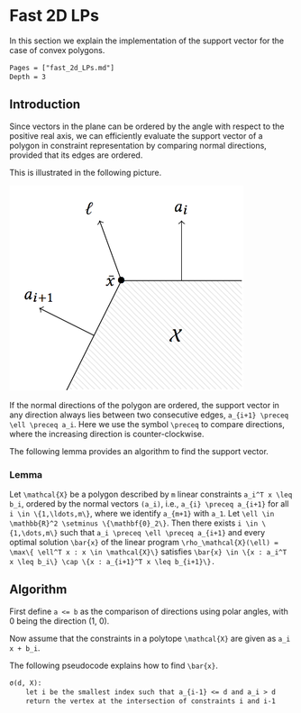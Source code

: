 # Fast 2D LPs

In this section we explain the implementation of the support vector for the case
of convex polygons.

```@contents
Pages = ["fast_2d_LPs.md"]
Depth = 3
```

## Introduction

Since vectors in the plane can be ordered by the angle with respect to the
positive real axis, we can efficiently evaluate the support vector of a polygon
in constraint representation by comparing normal directions, provided that its
edges are ordered.

This is illustrated in the following picture.

![../assets/intuition2dlp.png](../assets/intuition2dlp.png)

If the normal directions of the polygon are ordered, the support vector in any
direction always lies between two consecutive edges,
``a_{i+1} \preceq \ell \preceq a_i``.
Here we use the symbol ``\preceq`` to compare directions, where the increasing
direction is counter-clockwise.

The following lemma provides an algorithm to find the support vector.

### Lemma

Let ``\mathcal{X}`` be a polygon described by ``m`` linear constraints
``a_i^T x \leq b_i``, ordered by the normal vectors ``(a_i)``, i.e.,
``a_{i} \preceq a_{i+1}`` for all ``i \in \{1,\ldots,m\}``, where we identify
``a_{m+1}`` with ``a_1``.
Let ``\ell \in \mathbb{R}^2 \setminus \{\mathbf{0}_2\}``.
Then there exists ``i \in \{1,\dots,m\}`` such that
``a_i \preceq \ell \preceq a_{i+1}`` and every optimal solution ``\bar{x}`` of
the linear program
``\rho_\mathcal{X}(\ell) = \max\{ \ell^T x : x \in \mathcal{X}\}`` satisfies
``\bar{x} \in \{x : a_i^T x \leq b_i\} \cap \{x : a_{i+1}^T x \leq b_{i+1}\}.``

## Algorithm

First define `a <= b` as the comparison of directions using polar angles, with 0
being the direction (1, 0).

Now assume that the constraints in a polytope ``\mathcal{X}`` are given as
``a_i x + b_i``.

The following pseudocode explains how to find ``\bar{x}``.

```
σ(d, X):
    let i be the smallest index such that a_{i-1} <= d and a_i > d
    return the vertex at the intersection of constraints i and i-1
```
